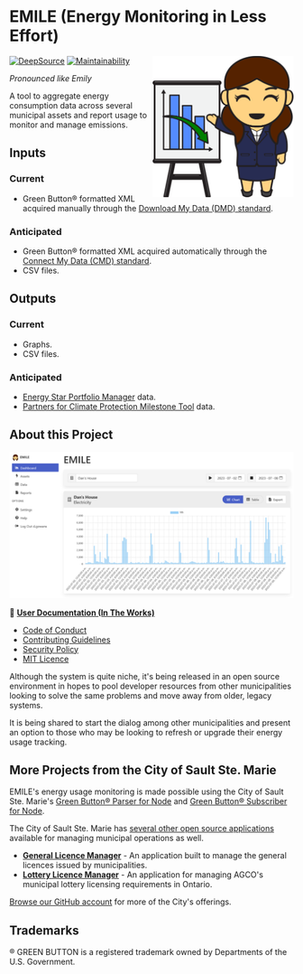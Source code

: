 # EMILE (Energy Monitoring in Less Effort)

<img src="public/images/logo.svg" alt="Monty" align="right" style="height:250px" />

[![DeepSource](https://app.deepsource.com/gh/cityssm/EMILE.svg/?label=active+issues&show_trend=true&token=AT4qy65eeZIecqOz7zA-UKo8)](https://app.deepsource.com/gh/cityssm/EMILE/?ref=repository-badge)
[![Maintainability](https://api.codeclimate.com/v1/badges/0908ba3507dfddc4408b/maintainability)](https://codeclimate.com/github/cityssm/EMILE/maintainability)

_Pronounced like Emily_

A tool to aggregate energy consumption data across several municipal assets and report usage to monitor and manage emissions.

## Inputs

### Current

- Green Button® formatted XML acquired manually through the [Download My Data (DMD) standard](https://www.greenbuttonalliance.org/green-button-download-my-data-dmd).

### Anticipated

- Green Button® formatted XML acquired automatically through the [Connect My Data (CMD) standard](https://www.greenbuttonalliance.org/green-button-connect-my-data-cmd).
- CSV files.

## Outputs

### Current

- Graphs.
- CSV files.

### Anticipated

- [Energy Star Portfolio Manager](https://portfoliomanager.energystar.gov/pm/login) data.
- [Partners for Climate Protection Milestone Tool](https://pcptool.ca/) data.

## About this Project

![EMILE Dashboard](docs/images/dashboard.png)

📘 **[User Documentation (In The Works)](https://cityssm.github.io/EMILE/docs/)**

- [Code of Conduct](CODE_OF_CONDUCT.md)
- [Contributing Guidelines](CONTRIBUTING.md)
- [Security Policy](SECURITY.md)
- [MIT Licence](LICENSE.md)

Although the system is quite niche, it's being released in an open source environment in hopes to pool developer resources from other municipalities looking to solve the same problems
and move away from older, legacy systems.

It is being shared to start the dialog among other municipalities and present an option to those who may be looking to refresh or upgrade their energy usage tracking.

## More Projects from the City of Sault Ste. Marie

EMILE's energy usage monitoring is made possible using the City of Sault Ste. Marie's
[Green Button® Parser for Node](https://github.com/cityssm/node-green-button-parser)
and [Green Button® Subscriber for Node](https://github.com/cityssm/node-green-button-subscriber).

The City of Sault Ste. Marie has
[several other open source applications](https://cityssm.github.io/)
available for managing municipal operations as well.

- **[General Licence Manager](https://github.com/cityssm/general-licence-manager)** - An application built to manage the general licences issued by municipalities.
- **[Lottery Licence Manager](https://github.com/cityssm/lottery-licence-manager)** - An application for managing AGCO's municipal lottery licensing requirements in Ontario.

[Browse our GitHub account](https://github.com/cityssm/) for more of the City's offerings.

## Trademarks

® GREEN BUTTON is a registered trademark owned by Departments of the U.S. Government.
